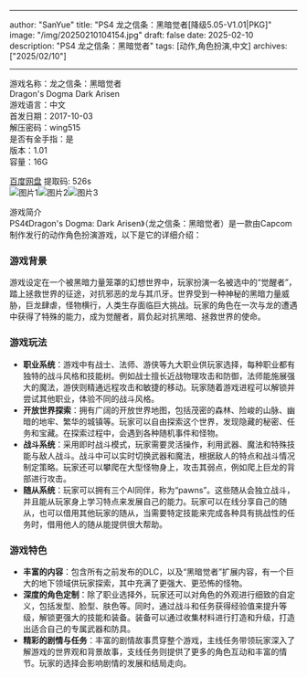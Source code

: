 
---
author: "SanYue"
title: "PS4 龙之信条：黑暗觉者[降级5.05-V1.01|PKG]"
image: "/img/20250210104154.jpg"
draft: false
date: 2025-02-10
description: "PS4 龙之信条：黑暗觉者"
tags: [动作,角色扮演,中文]
archives: ["2025/02/10"]

---

游戏名称：龙之信条：黑暗觉者   
Dragon's Dogma Dark Arisen    
游戏语言：中文  
首发日期：2017-10-03  
解压密码：wing515  
是否有金手指：是  
版本：1.01   
容量：16G

[百度网盘](https://pan.baidu.com/s/1A1EhYJMPtcQ2FcpiKIclAQ) 提取码: 526s  
![图片1](/img/9dc129.jpg)![图片2](/img/3a8d14.jpg)![图片3](/img/7a1205.jpg)  

游戏简介  
PS4《Dragon's Dogma: Dark Arisen》（龙之信条：黑暗觉者）是一款由Capcom制作发行的动作角色扮演游戏，以下是它的详细介绍：

### 游戏背景
游戏设定在一个被黑暗力量笼罩的幻想世界中，玩家扮演一名被选中的“觉醒者”，踏上拯救世界的征途，对抗邪恶的龙与其爪牙。世界受到一种神秘的黑暗力量威胁，巨龙肆虐，怪物横行，人类生存面临巨大挑战。玩家的角色在一次与龙的遭遇中获得了特殊的能力，成为觉醒者，肩负起对抗黑暗、拯救世界的使命。

### 游戏玩法
- **职业系统**：游戏中有战士、法师、游侠等九大职业供玩家选择，每种职业都有独特的战斗风格和技能树。例如战士擅长近战物理攻击和防御，法师能施展强大的魔法，游侠则精通远程攻击和敏捷的移动。玩家随着游戏进程可以解锁并尝试其他职业，体验不同的战斗风格。
- **开放世界探索**：拥有广阔的开放世界地图，包括茂密的森林、险峻的山脉、幽暗的地牢、繁华的城镇等。玩家可以自由探索这个世界，发现隐藏的秘密、任务和宝藏。在探索过程中，会遇到各种随机事件和怪物。
- **战斗系统**：采用即时战斗模式，玩家需要灵活操作，利用武器、魔法和特殊技能与敌人战斗。战斗中可以实时切换武器和魔法，根据敌人的特点和战斗情况制定策略。玩家还可以攀爬在大型怪物身上，攻击其弱点，例如爬上巨龙的背部进行攻击。
- **随从系统**：玩家可以拥有三个AI同伴，称为“pawns”。这些随从会独立战斗，并且能从玩家身上学习特点来发展自己的能力。玩家可以在线分享自己的随从，也可以借用其他玩家的随从，当需要特定技能来完成各种具有挑战性的任务时，借用他人的随从能提供很大帮助。

### 游戏特色
- **丰富的内容**：包含所有之前发布的DLC，以及“黑暗觉者”扩展内容，有一个巨大的地下领域供玩家探索，其中充满了更强大、更恐怖的怪物。
- **深度的角色定制**：除了职业选择外，玩家还可以对角色的外观进行细致的自定义，包括发型、脸型、肤色等。同时，通过战斗和任务获得经验值来提升等级，解锁更强大的技能和装备。装备可以通过收集材料进行打造和升级，打造出适合自己的专属武器和防具。
- **精彩的剧情与任务**：丰富的剧情故事贯穿整个游戏，主线任务带领玩家深入了解游戏的世界观和背景故事，支线任务则提供了更多的角色互动和丰富的情节。玩家的选择会影响剧情的发展和结局走向。
